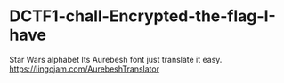 # DCTF1-chall-Encrypted-the-flag-I-have
Star Wars alphabet 
Its Aurebesh font just translate it easy.
https://lingojam.com/AurebeshTranslator
